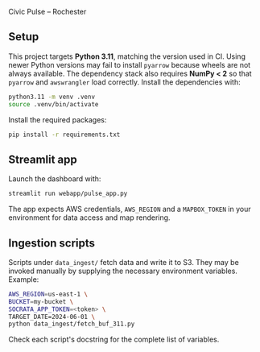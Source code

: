 Civic Pulse – Rochester

## Setup

This project targets **Python 3.11**, matching the version used in CI. Using newer Python versions may fail to install `pyarrow` because wheels are
not always available.  The dependency stack also requires **NumPy < 2** so that
`pyarrow` and `awswrangler` load correctly.  Install the dependencies with:

```bash
python3.11 -m venv .venv
source .venv/bin/activate
```

Install the required packages:

```bash
pip install -r requirements.txt
```

## Streamlit app

Launch the dashboard with:

```bash
streamlit run webapp/pulse_app.py
```

The app expects AWS credentials, `AWS_REGION` and a `MAPBOX_TOKEN` in your environment for data access and map rendering.

## Ingestion scripts

Scripts under `data_ingest/` fetch data and write it to S3. They may be invoked manually by supplying the necessary environment variables. Example:

```bash
AWS_REGION=us-east-1 \
BUCKET=my-bucket \
SOCRATA_APP_TOKEN=<token> \
TARGET_DATE=2024-06-01 \
python data_ingest/fetch_buf_311.py
```

Check each script's docstring for the complete list of variables.
